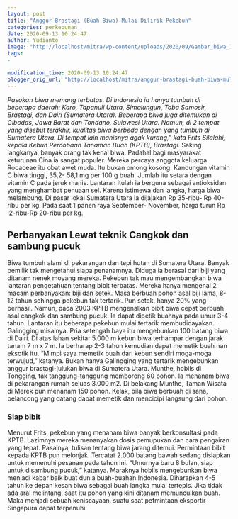```yaml
---
layout: post
title: "Anggur Brastagi (Buah Biwa) Mulai Dilirik Pekebun"
categories: perkebunan
date: 2020-09-13 10:24:47
author: Yudianto
image: "http://localhost/mitra/wp-content/uploads/2020/09/Gambar_biwa_1280x777.jpg"
tags:
- 

modification_time: 2020-09-13 10:24:47
blogger_orig_url: "http://localhost/mitra/anggur-brastagi-buah-biwa-mulai.html"
---
```


<em>Pasokan biwa memang terbatas. Di Indonesia ia hanya tumbuh di beberapa daerah: Karo, Tapanuli Utara, Simalungun, Toba Samosir, Brastagi, dan Dairi (Sumatera Utara). Beberapa biwa juga ditemukan di Cibodas, Jawa Barat dan Tondano, Sulawesi Utara. Namun, di 2 tempat yang disebut terakhir, kualitas biwa berbeda dengan yang tumbuh di Sumatera Utara. Di tempat lain manisnya agak kurang,” kata Frits Silalahi, kepala Kebun Percobaan Tanaman Buah (KPTB), Brastagi.</em>
Saking langkanya, banyak orang tak kenal biwa. Padahal bagi masyarakat keturunan Cina ia sangat populer. Mereka percaya anggota keluarga Rocaceae itu obat awet muda. Itu bukan omong kosong. Kandungan vitamin C biwa tinggi, 35,2- 58,1 mg per 100 g buah. Jumlah itu setara dengan vitamin C pada jeruk manis. Lantaran itulah ia berguna sebagai antioksidan yang menghambat penuaan sel.
Karena istimewa dan langka, harga biwa melambung. Di pasar lokal Sumatera Utara ia dijajakan Rp 35-ribu- Rp 40-ribu per kg. Pada saat 1 panen raya September- November, harga turun Rp l2-ribu-Rp 20-ribu per kg.
<h2>Perbanyakan Lewat teknik Cangkok dan sambung pucuk</h2>
Biwa tumbuh alami di pekarangan dan tepi hutan di Sumatera Utara. Banyak pemilik tak mengetahui siapa penanamnya. Diduga ia berasal dari biji yang ditanam nenek moyang mereka. Pekebun tak mau mengembangkan biwa lantaran pengetahuan tentang bibit terbatas. Mereka hanya mengenal 2 macam perbanyakan: biji dan setek. Masa berbuah pohon asal biji lama, 8-12 tahun sehingga pekebun tak tertarik. Pun setek, hanya 20% yang berhasil.
Namun, pada 2003 KPTB mengenalkan bibit biwa cepat berbuah asal cangkok dan sambung pucuk. Ia dapat dipetik buahnya pada umur 3-4 tahun. Lantaran itu beberapa pekebun mulai tertarik membudidayakan. Galingging misalnya. Pria setengah baya itu mengebunkan 100 batang biwa di Dairi. Di atas lahan sekitar 5.000 m kebun biwa terhampar dengan jarak tanam 7 m x 7 m. Ia berharap 2-3 tahun kemudian dapat memetik buah nan eksotik itu. “Mimpi saya memetik buah dari kebun sendiri moga-moga terwujud,” katanya.
Bukan hanya Galingging yang tertarik mengebunkan anggur brastagi-julukan biwa di Sumatera Utara. Munthe, hobiis di Tongging, tak tanggung-tanggung memborong 60 pohon. Ia menanam biwa di pekarangan rumah seluas 3.000 m2. Di belakang Munthe, Taman Wisata di Merek pun menanam 150 pohon. Kelak, bila biwa berbuah di sana, pelancong yang datang dapat memetik dan mencicipi langsung dari pohon.
<h3>Siap bibit</h3>
Menurut Frits, pekebun yang menanam biwa banyak berkonsultasi pada KPTB. Lazimnya mereka menanyakan dosis pemupukan dan cara pengairan yang tepat. Pasalnya, tulisan tentang biwa jarang ditemui. Permintaan bibit kepada KPTB pun melonjak. Tercatat 2.000 batang bawah sedang disiapkan untuk memenuhi pesanan pada tahun ini. “Umurnya baru 8 bulan, siap untuk disambung pucuk,” katanya.
Maraknya hobiis mengebunkan biwa menjadi kabar baik buat dunia buah-buahan Indonesia. Diharapkan 4-5 tahun ke depan kesan biwa sebagai buah langka mulai tertepis. Jika tidak ada aral melintang, saat itu pohon yang kini ditanam memunculkan buah. Maka menjadi sebuah keniscayaan, suatu saat pefmintaan eksportir Singapura dapat terpenuhi.
